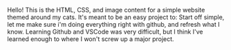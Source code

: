 Hello! This is the HTML, CSS, and image content for a simple website themed around my cats. It's meant to be an easy project to: Start off simple, let me make sure i'm doing everything right with github, and refresh what I know. Learning Github and VSCode was very difficult, but I think I've learned enough to where I won't screw up a major project.
